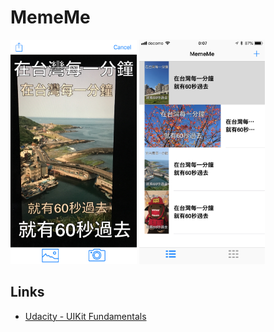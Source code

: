 # MemeMe

<img src="screenshots/1.jpg" width="40%">
<img src="screenshots/2.jpg" width="40%">

## Links

- [Udacity - UIKit Fundamentals](https://classroom.udacity.com/courses/ud788/)
